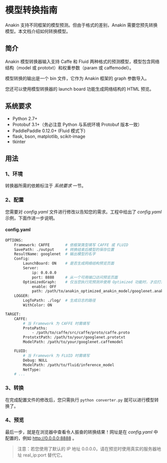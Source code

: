 # 模型转换指南

Anakin 支持不同框架的模型预测。但由于格式的差别，Anakin 需要您预先转换模型。本文档介绍如何转换模型。

## 简介

Anakin 模型转换器输入支持 Caffe 和 Fluid 两种格式的预测模型，模型包含网络结构（model 或 prototxt）和权重参数（param 或 caffemodel）。   

模型转换的输出是一个 bin 文件，它作为 Anakin 框架的 graph 参数导入。   

您还可以使用模型转换器的 launch board 功能生成网络结构的 HTML 预览。   


## 系统要求

- Python 2.7+
- Protobuf 3.1+（务必注意 Python 与系统环境 Protobuf 版本一致）
- PaddlePaddle 0.12.0+ (Fluid 模式下)
- flask, bson, matplotlib, scikit-image
- tkinter


## 用法

### 1、环境
转换器所需的依赖标注于 *系统要求* 一节。

### 2、配置
您需要对 *config.yaml* 文件进行修改以告知您的需求。工程中给出了 *config.yaml* 示例，下面作进一步说明。

#### config.yaml
```bash
OPTIONS:
    Framework: CAFFE       # 依框架类型填写 CAFFE 或 FLUID
    SavePath: ./output     # 转换结束后模型的保存位置
    ResultName: googlenet  # 输出模型的名字
    Config:
        LaunchBoard: ON    # 是否生成网络结构预览页面
        Server:
            ip: 0.0.0.0
            port: 8888     # 从一个可用端口访问预览页面
        OptimizedGraph:    # 仅当您执行完预测并使用 Optimized 功能时，才应打开此项
            enable: OFF
            path: /path/to/anakin_optimized_anakin_model/googlenet.anakin.bin.saved
    LOGGER:
        LogToPath: ./log/  # 生成日志的路径
        WithColor: ON

TARGET:
    CAFFE:
        # 当 Framework 为 CAFFE 时需填写
        ProtoPaths:
            - /path/to/caffe/src/caffe/proto/caffe.proto
        PrototxtPath: /path/to/your/googlenet.prototxt
        ModelPath: /path/to/your/googlenet.caffemodel

    FLUID:
        # 当 Framework 为 FLUID 时需填写
        Debug: NULL
        ModelPath: /path/to/fluid/inference_model
        NetType:
    # ...
```

### 3、转换
在完成配置文件的修改后，您只需执行 ```python converter.py``` 就可以进行模型转换了。


### 4、预览
最后一步，就是在浏览器中查看令人振奋的转换结果！网址是在 *config.yaml* 中配置的，例如 http://0.0.0.0:8888 。

> 注意：若您使用了默认的 IP 地址 0.0.0.0，请在预览时使用真实的服务器地址 real_ip:port 替代它。
